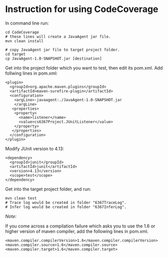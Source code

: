 <h1>Instruction for using CodeCoverage</h1>

In command line run:
```
cd CodeCoverage
# these lines will create a JavaAgent jar file.
mvn clean install
```
```
# copy JavaAgent jar file to target project folder.
cd target
cp JavaAgent-1.0-SNAPSHOT.jar [destination]
```

Get into the project folder which you want to test, then edit its pom.xml.
Add follwing lines in pom.xml:

```
<plugin>
  <groupId>org.apache.maven.plugins</groupId>
  <artifactId>maven-surefire-plugin</artifactId>
  <configuration>
    <argLine>-javaagent:./JavaAgent-1.0-SNAPSHOT.jar
    </argLine>
   <properties>
    <property>
      <name>listener</name>
      <value>cs6367Project.JUnitListener</value>
    </property>
   </properties>
  </configuration>
</plugin>
```
Modify JUnit version to 4.13:
```
<dependency>
  <groupId>junit</groupId>
  <artifactId>junit</artifactId>
  <version>4.13</version>
  <scope>test</scope>
</dependency>
```
Get into the target project folder, and run:
```
mvn clean test
# Trace log would be created in folder "6367TraceLog".
# Infer log would be created in folder "6367InferLog".
```

*Note:*

If you come across a compilation failure which asks you to use the 1.6 or higher version of maven compiler, add the 
following lines in pom.xml.

    <maven.compiler.compilerVersion>1.6</maven.compiler.compilerVersion>
    <maven.compiler.source>1.6</maven.compiler.source>
    <maven.compiler.target>1.6</maven.compiler.target>
